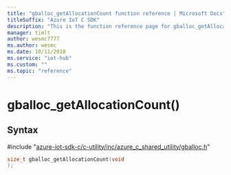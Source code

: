 ```yaml
---                             
title: "gballoc_getAllocationCount function reference | Microsoft Docs" 
titleSuffix: "Azure IoT C SDK"            
description: "This is the function reference page for gballoc_getAllocationCount() in the Azure IoT C SDK. This SDK is used with Azure IoT Hub and Azure IoT Hub Device Provisioning Service"            
manager: timlt                 
author: wesmc7777              
ms.author: wesmc               
ms.date: 10/11/2018                    
ms.service: "iot-hub"             
ms.custom: ""                
ms.topic: "reference"        
---                            
```


# gballoc_getAllocationCount()

## Syntax

\#include "[azure-iot-sdk-c/c-utility/inc/azure_c_shared_utility/gballoc.h](../gballoc-h.md)"  
```C
size_t gballoc_getAllocationCount(void
);
```

